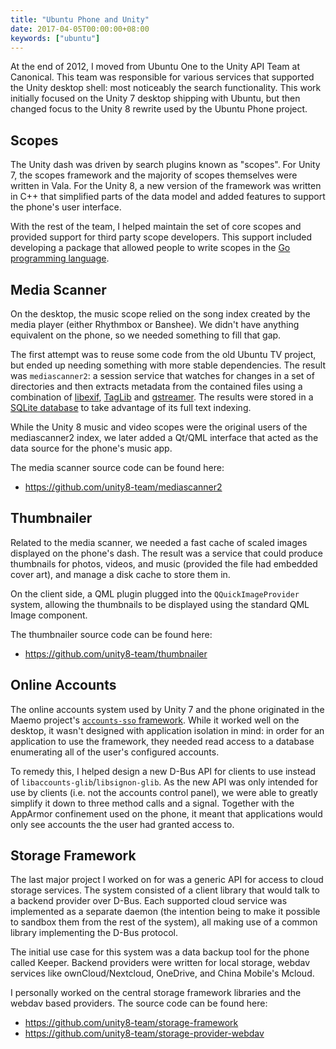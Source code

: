 ```yaml
---
title: "Ubuntu Phone and Unity"
date: 2017-04-05T00:00:00+08:00
keywords: ["ubuntu"]
---
```


At the end of 2012, I moved from Ubuntu One to the Unity API Team at
Canonical.  This team was responsible for various services that
supported the Unity desktop shell: most noticeably the search
functionality.  This work initially focused on the Unity 7 desktop
shipping with Ubuntu, but then changed focus to the Unity 8 rewrite
used by the Ubuntu Phone project.

<!--more-->

## Scopes

The Unity dash was driven by search plugins known as "scopes".  For
Unity 7, the scopes framework and the majority of scopes themselves
were written in Vala.  For the Unity 8, a new version of the framework
was written in C++ that simplified parts of the data model and added
features to support the phone's user interface.

With the rest of the team, I helped maintain the set of core scopes
and provided support for third party scope developers.  This support
included developing a package that allowed people to write scopes in
the [Go programming language](https://golang.org/).

## Media Scanner

On the desktop, the music scope relied on the song index created by
the media player (either Rhythmbox or Banshee).  We didn't have
anything equivalent on the phone, so we needed something to fill that
gap.

The first attempt was to reuse some code from the old Ubuntu TV
project, but ended up needing something with more stable dependencies.
The result was `mediascanner2`: a session service that watches for
changes in a set of directories and then extracts metadata from the
contained files using a combination of
[libexif](https://libexif.github.io/), [TagLib](https://taglib.org/)
and [gstreamer](https://gstreamer.freedesktop.org/).  The results were
stored in a [SQLite database](https://www.sqlite.org/) to take
advantage of its full text indexing.

While the Unity 8 music and video scopes were the original users of
the mediascanner2 index, we later added a Qt/QML interface that acted
as the data source for the phone's music app.

The media scanner source code can be found here:

* https://github.com/unity8-team/mediascanner2

## Thumbnailer

Related to the media scanner, we needed a fast cache of scaled images
displayed on the phone's dash.  The result was a service that could
produce thumbnails for photos, videos, and music (provided the file
had embedded cover art), and manage a disk cache to store them in.

On the client side, a QML plugin plugged into the
`QQuickImageProvider` system, allowing the thumbnails to be displayed
using the standard QML Image component.

The thumbnailer source code can be found here:

* https://github.com/unity8-team/thumbnailer

## Online Accounts

The online accounts system used by Unity 7 and the phone originated in
the Maemo project's [`accounts-sso`
framework](https://en.wikipedia.org/wiki/Accounts_%26_SSO).  While it
worked well on the desktop, it wasn't designed with application
isolation in mind: in order for an application to use the framework,
they needed read access to a database enumerating all of the user's
configured accounts.

To remedy this, I helped design a new D-Bus API for clients to use
instead of `libaccounts-glib`/`libsignon-glib`.  As the new API was
only intended for use by clients (i.e. not the accounts control
panel), we were able to greatly simplify it down to three method calls
and a signal.  Together with the AppArmor confinement used on the
phone, it meant that applications would only see accounts the the user
had granted access to.

## Storage Framework

The last major project I worked on for was a generic API for access to
cloud storage services.  The system consisted of a client library that
would talk to a backend provider over D-Bus.  Each supported cloud
service was implemented as a separate daemon (the intention being to
make it possible to sandbox them from the rest of the system), all
making use of a common library implementing the D-Bus protocol.

The initial use case for this system was a data backup tool for the
phone called Keeper.  Backend providers were written for local
storage, webdav services like ownCloud/Nextcloud, OneDrive, and China
Mobile's Mcloud.

I personally worked on the central storage framework libraries and the
webdav based providers.  The source code can be found here:

* https://github.com/unity8-team/storage-framework
* https://github.com/unity8-team/storage-provider-webdav
